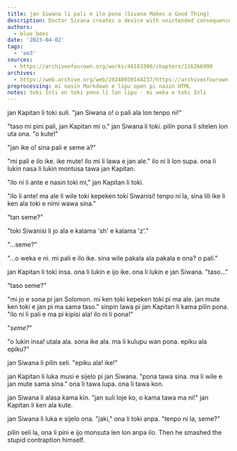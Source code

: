 ```yaml
---
title: jan Siwana li pali e ilo pona (Sivana Makes a Good Thing)
description: Doctor Sivana creates a device with unintended consequences.
authors:
  - blue_bees
date: '2023-04-02'
tags:
  - 'ao3'
sources:
  - https://archiveofourown.org/works/46183306/chapters/116266990
archives:
  - https://web.archive.org/web/20240930144237/https://archiveofourown.org/works/46183306/chapters/116266990
preprocessing: mi nasin Markdown e lipu open pi nasin HTML
notes: toki Inli en toki pona li lon lipu · mi weka e toki Inli
---
```


jan Kapitan li toki suli. "jan Siwana o! o pali ala lon tenpo ni!"

"taso mi pini pali, jan Kapitan mi o." jan Siwana li toki. pilin pona li sitelen lon uta ona. "o kute!"

"jan ike o! sina pali e seme a?"

"mi pali e ilo ike. ike mute! ilo mi li lawa e jan ale." ilo ni li lon supa. ona li lukin nasa li lukin montusa tawa jan Kapitan.

"ilo ni li ante e nasin toki mi," jan Kapitan li toki.

"ilo li ante! ma ale li wile toki kepeken toki Siwanisi! tenpo ni la, sina lili ike li ken ala toki e nimi wawa sina."

"tan seme?"

"toki Siwanisi li jo ala e kalama 'sh' e kalama 'z'."

"...seme?"

"...o weka e ni. mi pali e ilo ike. sina wile pakala ala pakala e ona? o pali."

jan Kapitan li toki insa. ona li lukin e ijo ike. ona li lukin e jan Siwana. "taso..."

"taso seme?"

"mi jo e sona pi jan Solomon. mi ken toki kepeken toki pi ma ale. jan mute ken toki e jan pi ma sama taso." sinpin lawa pi jan Kapitan li kama pilin pona. "ilo ni li pali e ma pi kipisi ala! ilo ni li pona!"

"*seme?*"

"o lukin insa! utala ala. sona ike ala. ma li kulupu wan pona. epiku ala epiku?"

jan Siwana li pilin seli. "epiku ala! ike!"

jan Kapitan li luka musi e sijelo pi jan Siwana. "pona tawa sina. ma li wile e jan mute sama sina." ona li tawa lupa. ona li tawa kon.

jan Siwana li alasa kama kin. "jan suli loje ko, o kama tawa ma ni!" jan Kapitan li ken ala kute.

jan Siwana li luka e sijelo ona. "jaki," ona li toki anpa. "tenpo ni la, seme?"

pilin seli la, ona li pini e ijo monsuta len lon anpa ilo. Then he smashed the stupid contraption himself.